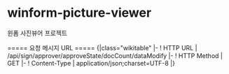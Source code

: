 # winform-picture-viewer
윈폼 사진뷰어 프로젝트

===== 요청 메시지 URL =====
{|class="wikitable"
|- 
! HTTP URL 
| /api/sign/approver/approveState/docCount/dataModify
|-
! HTTP Method
| GET
|-
! Content-Type
| application/json;charset=UTF-8
|}
